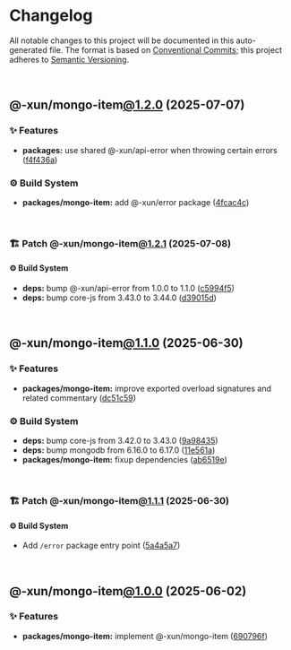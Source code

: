 # Changelog

All notable changes to this project will be documented in this auto-generated
file. The format is based on [Conventional Commits][1];
this project adheres to [Semantic Versioning][2].

<br />

## @-xun/mongo-item[@1.2.0][3] (2025-07-07)

### ✨ Features

- **packages:** use shared @-xun/api-error when throwing certain errors ([f4f436a][4])

### ⚙️ Build System

- **packages/mongo-item:** add @-xun/error package ([4fcac4c][5])

<br />

### 🏗️ Patch @-xun/mongo-item[@1.2.1][6] (2025-07-08)

#### ⚙️ Build System

- **deps:** bump @-xun/api-error from 1.0.0 to 1.1.0 ([c5994f5][7])
- **deps:** bump core-js from 3.43.0 to 3.44.0 ([d39015d][8])

<br />

## @-xun/mongo-item[@1.1.0][9] (2025-06-30)

### ✨ Features

- **packages/mongo-item:** improve exported overload signatures and related commentary ([dc51c59][10])

### ⚙️ Build System

- **deps:** bump core-js from 3.42.0 to 3.43.0 ([9a98435][11])
- **deps:** bump mongodb from 6.16.0 to 6.17.0 ([11e561a][12])
- **packages/mongo-item:** fixup dependencies ([ab6519e][13])

<br />

### 🏗️ Patch @-xun/mongo-item[@1.1.1][14] (2025-06-30)

#### ⚙️ Build System

- Add `/error` package entry point ([5a4a5a7][15])

<br />

## @-xun/mongo-item[@1.0.0][16] (2025-06-02)

### ✨ Features

- **packages/mongo-item:** implement @-xun/mongo-item ([690796f][17])

[1]: https://conventionalcommits.org
[2]: https://semver.org
[3]: https://github.com/Xunnamius/mongo-utils/compare/@-xun/mongo-item@1.1.1...@-xun/mongo-item@1.2.0
[4]: https://github.com/Xunnamius/mongo-utils/commit/f4f436a17e3a4dfdb6460c5eeb717c55d6f392c1
[5]: https://github.com/Xunnamius/mongo-utils/commit/4fcac4c9cb52bd172cfb231b0e562de37459448e
[6]: https://github.com/Xunnamius/mongo-utils/compare/@-xun/mongo-item@1.2.0...@-xun/mongo-item@1.2.1
[7]: https://github.com/Xunnamius/mongo-utils/commit/c5994f5c86d583db42fcb2344e396c8b5b337344
[8]: https://github.com/Xunnamius/mongo-utils/commit/d39015d940119c983485139e84cedc83b45b843b
[9]: https://github.com/Xunnamius/mongo-utils/compare/@-xun/mongo-item@1.0.0...@-xun/mongo-item@1.1.0
[10]: https://github.com/Xunnamius/mongo-utils/commit/dc51c5903312ba048318c5fd2d7f25e1ebe58b0a
[11]: https://github.com/Xunnamius/mongo-utils/commit/9a984357fd4eda884d666200d4db7cb5feeef2fd
[12]: https://github.com/Xunnamius/mongo-utils/commit/11e561af9999ae9113ead839bcc963e313c44b59
[13]: https://github.com/Xunnamius/mongo-utils/commit/ab6519ea76113ed89e83623dc51ec04575095319
[14]: https://github.com/Xunnamius/mongo-utils/compare/@-xun/mongo-item@1.1.0...@-xun/mongo-item@1.1.1
[15]: https://github.com/Xunnamius/mongo-utils/commit/5a4a5a72ee127a824372b4175e7a7f6ab5a03af4
[16]: https://github.com/Xunnamius/mongo-utils/compare/690796f42ef32408eecb156586b589e8644c05a7...@-xun/mongo-item@1.0.0
[17]: https://github.com/Xunnamius/mongo-utils/commit/690796f42ef32408eecb156586b589e8644c05a7
